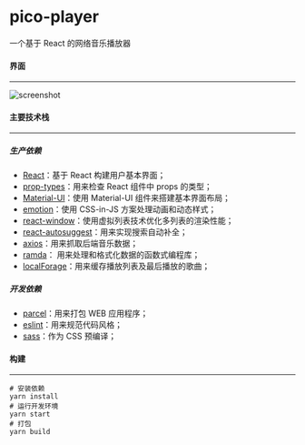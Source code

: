 # pico-player
一个基于 React 的网络音乐播放器

#### 界面

------

![screenshot](https://i.loli.net/2019/04/23/5cbf2ed87dbeb.png)

#### 主要技术栈

------



##### 生产依赖

- [React](https://github.com/facebook/react)：基于 React 构建用户基本界面；
- [prop-types](https://github.com/facebook/prop-types)：用来检查 React 组件中 props 的类型；
- [Material-UI](https://github.com/mui-org/material-ui)：使用 Material-UI 组件来搭建基本界面布局；
- [emotion](https://github.com/emotion-js/emotion)：使用 CSS-in-JS 方案处理动画和动态样式；
- [react-window](https://github.com/bvaughn/react-window)：使用虚拟列表技术优化多列表的渲染性能；
- [react-autosuggest](https://github.com/moroshko/react-autosuggest)：用来实现搜索自动补全；
- [axios](https://github.com/axios/axios)：用来抓取后端音乐数据；
- [ramda](https://github.com/ramda/ramda)： 用来处理和格式化数据的函数式编程库；
- [localForage](https://github.com/localForage/localForage)：用来缓存播放列表及最后播放的歌曲；

##### 开发依赖

- [parcel](https://github.com/parcel-bundler/parcel)：用来打包 WEB 应用程序；
- [eslint](https://eslint.org)：用来规范代码风格；
- [sass](https://github.com/sass/dart-sass)：作为 CSS 预编译；

#### 构建

------

```shell
# 安装依赖
yarn install
# 运行开发环境
yarn start
# 打包
yarn build
```

